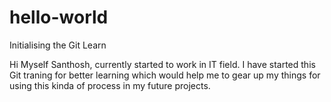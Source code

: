 # hello-world
Initialising the Git Learn

Hi Myself Santhosh, currently started to work in IT field. I have started this Git traning for better learning which would help me to gear up my things for using this kinda of process in my future projects.
